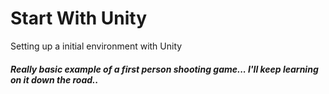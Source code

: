 # Start With Unity
Setting up a initial environment with Unity

##### Really basic example of a first person shooting game... I'll keep learning on it down the road..

